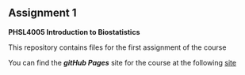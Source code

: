 ## Assignment 1

**PHSL4005 Introduction to Biostatistics** 

This repository contains files for the first assignment of the course

You can find the **_gitHub Pages_** site for the course at the following [site](https://kamermanpr.github.io/PHSL4005-introductory-biostats.git)

